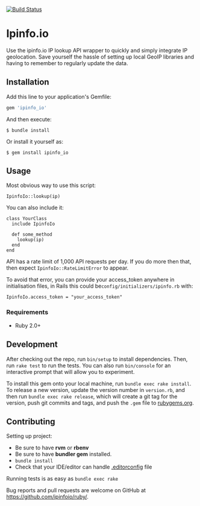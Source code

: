 [![Build Status](https://travis-ci.org/ipinfoio/ruby.svg?branch=master)](https://travis-ci.org/ipinfoio/ruby)

# Ipinfo.io

Use the ipinfo.io IP lookup API wrapper to quickly and simply integrate IP geolocation. Save yourself the hassle of setting up local GeoIP libraries and having to remember to regularly update the data.

## Installation

Add this line to your application's Gemfile:

```ruby
gem 'ipinfo_io'
```

And then execute:

    $ bundle install

Or install it yourself as:

    $ gem install ipinfo_io

## Usage

Most obvious way to use this script:

```
IpinfoIo::lookup(ip)
```

You can also include it:

```
class YourClass
  include IpinfoIo

  def some_method
    lookup(ip)
  end
end
```

API has a rate limit of 1,000 API requests per day. If you do more then that, then expect `IpinfoIo::RateLimitError` to appear.

To avoid that error, you can provide your access_token anywhere in initialisation files, in Rails this could be`config/initializers/ipinfo.rb` with:

```
IpinfoIo.access_token = "your_access_token"
```


### Requirements
- Ruby 2.0+

## Development

After checking out the repo, run `bin/setup` to install dependencies. Then, run `rake test` to run the tests. You can also run `bin/console` for an interactive prompt that will allow you to experiment.

To install this gem onto your local machine, run `bundle exec rake install`. To release a new version, update the version number in `version.rb`, and then run `bundle exec rake release`, which will create a git tag for the version, push git commits and tags, and push the `.gem` file to [rubygems.org](https://rubygems.org).

## Contributing

Setting up project:
- Be sure to have **rvm** or **rbenv**
- Be sure to have **bundler gem** installed.
- `bundle install`
- Check that your IDE/editor can handle [.editorconfig](http://editorconfig.org) file

Running tests is as easy as `bundle exec rake`

Bug reports and pull requests are welcome on GitHub at https://github.com/ipinfoio/ruby/.

